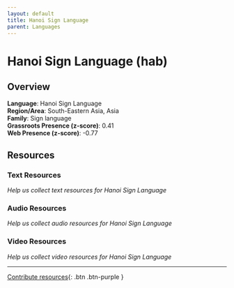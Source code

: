 ```yaml
---
layout: default
title: Hanoi Sign Language
parent: Languages
---
```


# Hanoi Sign Language (hab)

## Overview

**Language**: Hanoi Sign Language  
**Region/Area**: South-Eastern Asia, Asia  
**Family**: Sign language  
**Grassroots Presence (z-score)**: 0.41  
**Web Presence (z-score)**: -0.77  

## Resources

### Text Resources
*Help us collect text resources for Hanoi Sign Language*

### Audio Resources
*Help us collect audio resources for Hanoi Sign Language*

### Video Resources
*Help us collect video resources for Hanoi Sign Language*

---

[Contribute resources](https://forms.office.com/e/1SfLJx3u1r){: .btn .btn-purple }
